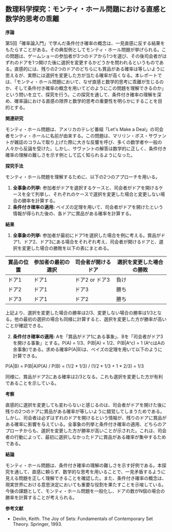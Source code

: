 ## 数理科学探究：モンティ・ホール問題における直感と数学的思考の乖離

**序論**

第5回「確率論入門」で学んだ条件付き確率の概念は、一見直感に反する結果をもたらすことがある。その典型例としてモンティ・ホール問題が挙げられる。この問題は、ゲームショーの参加者が3つのドアから1つを選び、その後司会者がはずれのドアを1つ開けた後に選択を変更するかどうかを問われるというものである。直感的には、残りの2つのドアのどちらにも賞品がある確率は等しいように思えるが、実際には選択を変更した方が当たる確率が高くなる。本レポートでは、「モンティ・ホール問題において、なぜ直感と数学的思考に乖離が生じるのか、そして条件付き確率の概念を用いてどのようにこの問題を理解できるのか」という問いを立て、探究を行う。この探究を通して、条件付き確率の理解を深め、確率論における直感の限界と数学的思考の重要性を明らかにすることを目的とする。

**関連研究**

モンティ・ホール問題は、アメリカのテレビ番組「Let's Make a Deal」の司会者モンティ・ホールに名前が由来する。この問題は、マリリン・ボス・サヴァントが雑誌のコラムで取り上げた際に大きな反響を呼び、多くの数学者や一般の人々から反論を受けた。しかし、サヴァントの解答は数学的に正しく、条件付き確率の理解の難しさを示す例として広く知られるようになった。

**探究手法**

モンティ・ホール問題を理解するために、以下の2つのアプローチを用いる。

1. **全事象の列挙:**  参加者がドアを選択するケースと、司会者がドアを開けるケースを全て列挙し、それぞれのケースで選択を変更した場合と変更しない場合の勝率を計算する。
2. **条件付き確率の適用:**  ベイズの定理を用いて、司会者がドアを開けたという情報が得られた後の、各ドアに賞品がある確率を計算する。

**結果**

1. **全事象の列挙:**  参加者が最初にドア1を選択した場合を例に考える。賞品がドア1、ドア2、ドア3にある場合をそれぞれ考え、司会者が開けるドアと、選択を変更した場合の勝敗を以下の表にまとめる。

| 賞品の位置 | 参加者の最初の選択 | 司会者が開けるドア | 選択を変更した場合の勝敗 |
|---|---|---|---|
| ドア1 | ドア1 | ドア2 or ドア3 | 負け |
| ドア2 | ドア1 | ドア3 | 勝ち |
| ドア3 | ドア1 | ドア2 | 勝ち |

上記より、選択を変更した場合の勝率は2/3、変更しない場合の勝率は1/3となる。他の最初の選択の場合も同様に計算すると、選択を変更した方が勝率が高いことが確認できる。

2. **条件付き確率の適用:**  Aを「賞品がドア1にある事象」、Bを「司会者がドア3を開ける事象」とする。P(A) = 1/3、P(B|A) = 1/2、P(B|A^c) = 1 (A^cはAの余事象)である。求める確率P(A|B)は、ベイズの定理を用いて以下のように計算できる。

P(A|B) = P(B|A)P(A) / P(B) = (1/2 * 1/3) / (1/2 * 1/3 + 1 * 2/3) = 1/3

同様に、賞品がドア2にある確率は2/3となる。これも選択を変更した方が有利であることを示している。

**考察**

直感的に選択を変更しても変わらないと感じるのは、司会者がドアを開けた後に残りの2つのドアに賞品がある確率が等しいように錯覚してしまうためである。しかし、司会者は必ずはずれのドアを開けるという情報が、残りのドアに賞品がある確率に影響を与えている。全事象の列挙と条件付き確率の適用、どちらのアプローチからも、選択を変更した方が勝率が高いことが示された。これは、司会者の行動によって、最初に選択しなかったドアに賞品がある確率が集中するためである。

**結論**

モンティ・ホール問題は、条件付き確率の理解の難しさを示す好例である。本探究を通して、直感に頼らず、数学的な思考を用いることで、一見矛盾するように見える問題を正しく理解できることを確認した。また、条件付き確率の概念は、現実世界における意思決定においても重要な役割を果たすことを示唆している。今後の課題として、モンティ・ホール問題を一般化し、ドアの数がN個の場合の勝率を計算することが考えられる。

**参考文献**

* Devlin, Keith. The Joy of Sets: Fundamentals of Contemporary Set Theory. Springer, 1993.


